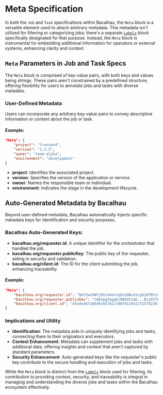 # Meta Specification

In both the `Job` and `Task` specifications within Bacalhau, the `Meta` block is a versatile element used to attach arbitrary metadata. This metadata isn't utilized for filtering or categorizing jobs; there's a separate [`Labels`](https://github.com/bacalhau-project/docs/blob/main/setting-up/jobs/job-specification/label/README.md) block specifically designated for that purpose. Instead, the `Meta` block is instrumental for embedding additional information for operators or external systems, enhancing clarity and context.

## `Meta` Parameters in Job and Task Specs

The `Meta` block is comprised of key-value pairs, with both keys and values being strings. These pairs aren't constrained by a predefined structure, offering flexibility for users to annotate jobs and tasks with diverse metadata.

### User-Defined Metadata

Users can incorporate any arbitrary key-value pairs to convey descriptive information or context about the job or task.

#### Example:

```json
"Meta": {
    "project": "frontend",
    "version": "1.2.5",
    "owner": "team-alpha",
    "environment": "development"
}
```

* **project**: Identifies the associated project.
* **version**: Specifies the version of the application or service.
* **owner**: Names the responsible team or individual.
* **environment**: Indicates the stage in the development lifecycle.

## Auto-Generated Metadata by Bacalhau

Beyond user-defined metadata, Bacalhau automatically injects specific metadata keys for identification and security purposes.

### Bacalhau Auto-Generated Keys:

* **bacalhau.org/requester.id**: A unique identifier for the orchestrator that handled the job.
* **bacalhau.org/requester.publicKey**: The public key of the requester, aiding in security and validation.
* **bacalhau.org/client.id**: The ID for the client submitting the job, enhancing traceability.

#### Example:

```json
"Meta": {
    "bacalhau.org/requester.id": "QmfZwnVWYjHSchAVxJqXn18Bvd1cpG2ATRYceBBvUGZf2f",
    "bacalhau.org/requester.publicKey": "CAASpgIwggEiMA0GCSqG...BcyEhfEZKnAgMBAAE=",
    "bacalhau.org/client.id": "dfadea67ab6d8c65761c3d879119e11f157923036f945d969d19a51066dc663a"
}
```

### Implications and Utility

* **Identification**: The metadata aids in uniquely identifying jobs and tasks, connecting them to their originators and executors.
* **Context Enhancement**: Metadata can supplement jobs and tasks with additional data, offering insights and context that aren't captured by standard parameters.
* **Security Enhancement**: Auto-generated keys like the requester's public key contribute to the secure handling and execution of jobs and tasks.

While the `Meta` block is distinct from the [`Labels`](https://github.com/bacalhau-project/docs/blob/main/setting-up/jobs/job-specification/label/README.md) block used for filtering, its contribution to providing context, security, and traceability is integral in managing and understanding the diverse jobs and tasks within the Bacalhau ecosystem effectively.
